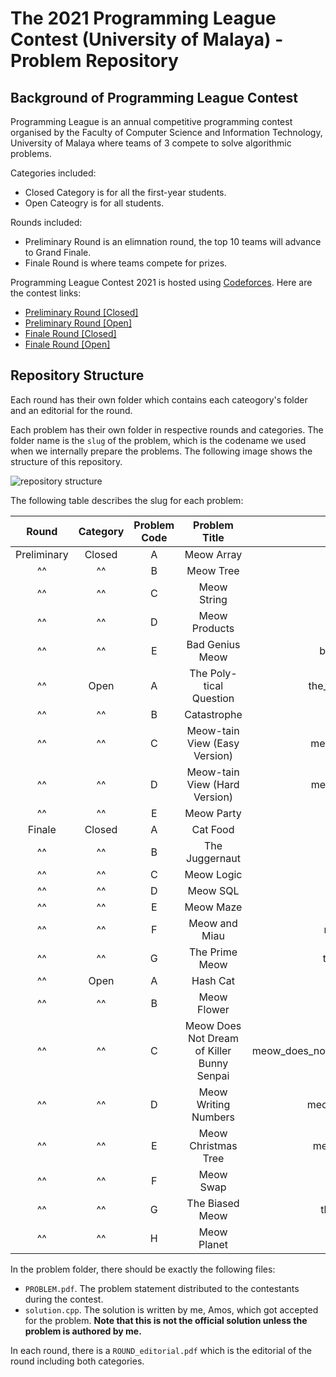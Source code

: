 # The 2021 Programming League Contest (University of Malaya) - Problem Repository

## Background of Programming League Contest
Programming League is an annual competitive programming contest organised by the Faculty of Computer Science and Information Technology, University of Malaya where teams of 3 compete to solve algorithmic problems. 

Categories included:
- Closed Category is for all the first-year students.
- Open Cateogry is for all students.

Rounds included:
- Preliminary Round is an elimnation round, the top 10 teams will advance to Grand Finale. 
- Finale Round is where teams compete for prizes.

Programming League Contest 2021 is hosted using [Codeforces](https://codeforces.com/). Here are the contest links:
- [Preliminary Round [Closed]](https://bit.ly/3f3N74x) 
- [Preliminary Round [Open]](https://bit.ly/3uz6IQy)
- [Finale Round [Closed]](https://bit.ly/3oCnWun)
- [Finale Round [Open]](https://bit.ly/2Rucghb)

## Repository Structure
Each round has their own folder which contains each cateogory's folder and an editorial for the round.

Each problem has their own folder in respective rounds and categories. The folder name is the `slug` of the problem, which is the codename we used when we internally prepare the problems. The following image shows the structure of this repository. 

![repository structure](https://gist.githubusercontent.com/amostanls/d4b50b24d6935cdd30b6371fc6d48337/raw/5fb0d6cb57287b6059ac7ab123e23d0505f900fc/pl-um-2021-directory.png)

The following table describes the slug for each problem:

|      Round      |   Category   | Problem Code 	| Problem Title 	| Problem Slug |
|    :----:     |    :----:    |    :----:     |    :----:     |    :----:     |
|Preliminary| Closed | A | Meow Array | meow_array |
|^^ |^^ | B | Meow Tree | meow_tree |
|^^ |^^ | C | Meow String | meow_string |
|^^ |^^ | D | Meow Products | meow_products |
|^^ |^^ | E | Bad Genius Meow | bad_genius_meow |
|^^ | Open | A | The Poly-tical Question | the_poly-tical question |
|^^ |^^ | B | Catastrophe | catastrophe |
|^^ |^^ | C | Meow-tain View (Easy Version) | meow-tain_view_easy |
|^^ |^^ | D | Meow-tain View (Hard Version) | meow-tain_view_hard |
|^^ |^^ | E | Meow Party | meow_party |
| Finale | Closed | A | Cat Food | cat_food |
|^^ |^^ | B | The Juggernaut | the_juggernaut  |
|^^ |^^ | C | Meow Logic | meow_logic |
|^^ |^^ | D | Meow SQL | meow_sql |
|^^ |^^ | E | Meow Maze | meow_maze |
|^^ |^^ | F | Meow and Miau | meow_and_miau |
|^^ |^^ | G | The Prime Meow | the_prime_meow |
|^^ |Open | A | Hash Cat | hash_cat |
|^^ |^^ | B | Meow Flower | meow_flower |
|^^ |^^ | C | Meow Does Not Dream of Killer Bunny Senpai  | meow_does_not_dream_of_killer_bunny_senpai |
|^^ |^^ | D | Meow Writing Numbers | meow_writing_numbers |
|^^ |^^ | E | Meow Christmas Tree | meow_christams tree |
|^^ |^^ | F | Meow Swap | meow_swap |
|^^ |^^ | G | The Biased Meow | the_biased_meow |
|^^ |^^ | H | Meow Planet | meow_planet |

In the problem folder, there should be exactly the following files:
- `PROBLEM.pdf`. The problem statement distributed to the contestants during the contest.
- `solution.cpp`. The solution is written by me, Amos, which got accepted for the problem. **Note that this is not the official solution unless the problem is authored by me.** 

In each round, there is a `ROUND_editorial.pdf` which is the editorial of the round including both categories. 

